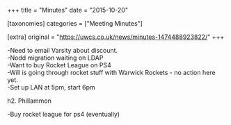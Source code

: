 +++
title = "Minutes"
date = "2015-10-20"

[taxonomies]
categories = ["Meeting Minutes"]

[extra]
original = "https://uwcs.co.uk/news/minutes-1474488923822/"
+++

\-Need to email Varsity about discount.  
\-Nodd migration waiting on LDAP  
\-Want to buy Rocket League on PS4  
\-Will is going through rocket stuff with Warwick Rockets - no action here yet.  
\-Set up LAN at 5pm, start 6pm

h2. Phillammon

\-Buy rocket league for ps4 (eventually)


